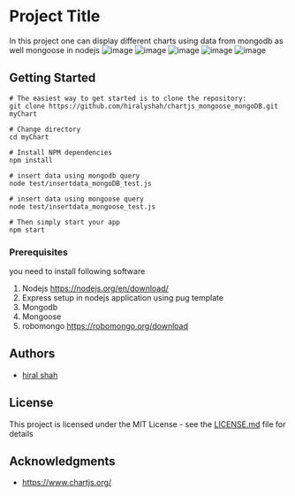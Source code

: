 # Project Title

In this project one can display different charts using data from mongodb as well mongoose in nodejs
![image](https://user-images.githubusercontent.com/9768977/43562729-4935f748-9616-11e8-8e16-586947f0af5a.png)
![image](https://user-images.githubusercontent.com/9768977/43562737-52b715c2-9616-11e8-983a-c83a1637405d.png)
![image](https://user-images.githubusercontent.com/9768977/43562745-59bead30-9616-11e8-9fd0-b98022798c32.png)
![image](https://user-images.githubusercontent.com/9768977/43562750-5d71ce44-9616-11e8-9268-9a9ca1e15e25.png)
![image](https://user-images.githubusercontent.com/9768977/43562752-6103c4d6-9616-11e8-9a82-5c6b9b599bfb.png)
## Getting Started
```
# The easiest way to get started is to clone the repository:
git clone https://github.com/hiralyshah/chartjs_mongoose_mongoDB.git myChart

# Change directory
cd myChart

# Install NPM dependencies
npm install

# insert data using mongodb query
node test/insertdata_mongoDB_test.js  

# insert data using mongoose query
node test/insertdata_mongoose_test.js

# Then simply start your app
npm start
```

### Prerequisites

you need to install following software 
1)	Nodejs https://nodejs.org/en/download/
2)	Express setup in nodejs application using pug template
3)	Mongodb
4)	Mongoose
5)	robomongo https://robomongo.org/download



## Authors

* [hiral shah](https://github.com/hiralyshah)

## License

This project is licensed under the MIT License - see the [LICENSE.md](LICENSE.md) file for details

## Acknowledgments

* https://www.chartjs.org/


 
 
 
 
 
